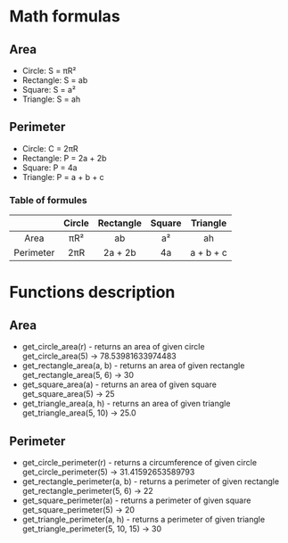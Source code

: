 # Math formulas
## Area
- Circle: S = πR²
- Rectangle: S = ab
- Square: S = a²
- Triangle: S = ah

## Perimeter
- Circle: C = 2πR
- Rectangle: P = 2a + 2b
- Square: P = 4a
- Triangle: P = a + b + c

### Table of formules
|           | Circle | Rectangle | Square | Triangle |
|   :---:   |  :---: |   :---:   |  :---: |  :---:   |
| Area      | πR² | ab | a² | ah |
| Perimeter | 2πR | 2a + 2b | 4a | a + b + c |

# Functions description
## Area
- get_circle_area(r) - returns an area of given circle  
    get_circle_area(5) -> 78.53981633974483
- get_rectangle_area(a, b) - returns an area of given rectangle  
    get_rectangle_area(5, 6) -> 30
- get_square_area(a) - returns an area of given square  
    get_square_area(5) -> 25
- get_triangle_area(a, h) - returns an area of given triangle  
    get_triangle_area(5, 10) -> 25.0

## Perimeter
- get_circle_perimeter(r) - returns a circumference of given circle  
    get_circle_perimeter(5) -> 31.41592653589793
- get_rectangle_perimeter(a, b) - returns a perimeter of given rectangle  
    get_rectangle_perimeter(5, 6) -> 22
- get_square_perimeter(a) - returns a perimeter of given square  
    get_square_perimeter(5) -> 20
- get_triangle_perimeter(a, h) - returns a perimeter of given triangle  
    get_triangle_perimeter(5, 10, 15) -> 30